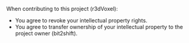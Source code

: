 When contributing to this project (r3dVoxel):
* You agree to revoke your intellectual property rights.
* You agree to transfer ownership of your intellectual property to the project owner (bit2shift).
